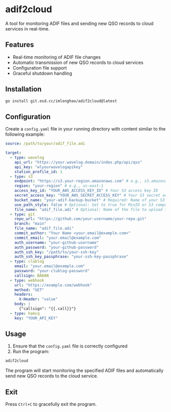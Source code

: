 # adif2cloud

A tool for monitoring ADIF files and sending new QSO records to cloud services in real-time.

## Features

- Real-time monitoring of ADIF file changes
- Automatic transmission of new QSO records to cloud services
- Configuration file support
- Graceful shutdown handling

## Installation

```bash
go install git.esd.cc/imlonghao/adif2cloud@latest
```

## Configuration

Create a `config.yaml` file in your running directory with content similar to the following example:

```yaml
source: /path/to/your/adif_file.adi

target:
  - type: wavelog
    api_url: "https://your.wavelog.domain/index.php/api/qso"
    api_key: "wlyourwavelogapikey"
    station_profile_id: 1
  - type: s3
    endpoint: "https://s3.your-region.amazonaws.com" # e.g., s3.amazonaws.com or your MinIO endpoint
    region: "your-region" # e.g., us-east-1
    access_key_id: "YOUR_AWS_ACCESS_KEY_ID" # Your S3 access key ID
    secret_access_key: "YOUR_AWS_SECRET_ACCESS_KEY" # Your S3 secret access key
    bucket_name: "your-adif-backup-bucket" # Required: Name of your S3 bucket
    use_path_style: false # Optional: Set to true for MinIO or S3 compatible services requiring path-style addressing (defaults to false if omitted)
    file_name: "adif_file.adi" # Optional: Name of the file to upload to S3 (defaults to the source file name if omitted)
  - type: git
    repo_url: "https://github.com/your-username/your-repo.git"
    branch: "main"
    file_name: "adif_file.adi"
    commit_author: "Your Name <your.email@example.com>"
    commit_email: "your.email@example.com"
    auth_username: "your-github-username"
    auth_password: "your-github-password"
    auth_ssh_key: "/path/to/your-ssh-key"
    auth_ssh_key_passphrase: "your-ssh-key-passphrase"
  - type: clublog
    email: "your.email@example.com"
    password: "your-clublog-password"
    callsign: BA0AN
  - type: webhook
    url: "https://example.com/webhook"
    method: "GET"
    headers:
      X-Header: "value"
    body: |
      {"callsign": "{{.call}}"}
  - type: hamcq
    key: "YOUR_API_KEY"
```

## Usage

1. Ensure that the `config.yaml` file is correctly configured
2. Run the program:

```bash
adif2cloud
```

The program will start monitoring the specified ADIF files and automatically send new QSO records to the cloud service.

## Exit

Press `Ctrl+C` to gracefully exit the program. 
